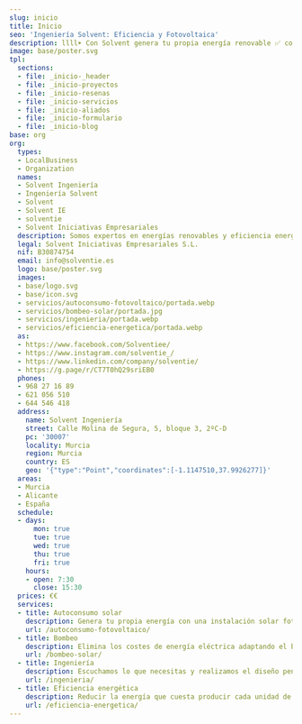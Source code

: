 ```yaml
---
slug: inicio
title: Inicio
seo: 'Ingeniería Solvent: Eficiencia y Fotovoltaica'
description: llll➤ Con Solvent genera tu propia energía renovable ✅ con tu instalación fotovoltaica y ahorra en tu factura mientras cuidas del planeta.
image: base/poster.svg
tpl:
  sections:
  - file: _inicio-_header
  - file: _inicio-proyectos
  - file: _inicio-resenas
  - file: _inicio-servicios
  - file: _inicio-aliados
  - file: _inicio-formulario
  - file: _inicio-blog
base: org
org:
  types:
  - LocalBusiness
  - Organization
  names:
  - Solvent Ingeniería
  - Ingeniería Solvent
  - Solvent
  - Solvent IE
  - solventie
  - Solvent Iniciativas Empresariales
  description: Somos expertos en energías renovables y eficiencia energética. Optimizamos tu sistema solar para obtener el máximo rendimiento y mejoramos la infraestructura de tu empresa para reducir su consumo y aumentar su eficiencia.
  legal: Solvent Iniciativas Empresariales S.L.
  nif: B30874754
  email: info@solventie.es
  logo: base/poster.svg
  images:
  - base/logo.svg
  - base/icon.svg
  - servicios/autoconsumo-fotovoltaico/portada.webp
  - servicios/bombeo-solar/portada.jpg
  - servicios/ingenieria/portada.webp
  - servicios/eficiencia-energetica/portada.webp
  as:
  - https://www.facebook.com/Solventiee/
  - https://www.instagram.com/solventie_/
  - https://www.linkedin.com/company/solventie/
  - https://g.page/r/CT7T0hQ29sriEB0
  phones:
  - 968 27 16 89
  - 621 056 510
  - 644 546 418
  address:
    name: Solvent Ingeniería
    street: Calle Molina de Segura, 5, bloque 3, 2ºC-D
    pc: '30007'
    locality: Murcia
    region: Murcia
    country: ES
    geo: '{"type":"Point","coordinates":[-1.1147510,37.9926277]}'
  areas:
  - Murcia
  - Alicante
  - España
  schedule:
  - days:
      mon: true
      tue: true
      wed: true
      thu: true
      fri: true
    hours:
    - open: 7:30
      close: 15:30
  prices: €€
  services:
  - title: Autoconsumo solar
    description: Genera tu propia energía con una instalación solar fotovoltaica y ahorra en tu factura mientras cuidas del planeta
    url: /autoconsumo-fotovoltaico/
  - title: Bombeo
    description: Elimina los costes de energía eléctrica adaptando el bombeo de agua a las horas solares
    url: /bombeo-solar/
  - title: Ingeniería
    description: Escuchamos lo que necesitas y realizamos el diseño pensando en lo mejor para tu empresa, siempre con el objetivo de reducir los costes de implantación
    url: /ingenieria/
  - title: Eficiencia energética
    description: Reducir la energía que cuesta producir cada unidad de lo que fábricas y cómo optimizar tus procesos para mejorar la eficiencia de tu empresa
    url: /eficiencia-energetica/
---
```


